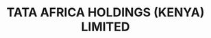 ---
title: "TATA AFRICA HOLDINGS (KENYA) LIMITED"
url: /nairobi/tata-africa-holdings-kenya-limited/
shop: Autohaus
---